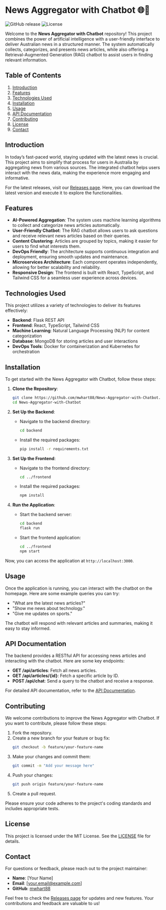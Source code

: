 # News Aggregator with Chatbot 🌐📰

![GitHub release](https://img.shields.io/github/release/mwhart88/News-Aggregator-with-Chatbot.svg?style=flat-square) ![License](https://img.shields.io/github/license/mwhart88/News-Aggregator-with-Chatbot.svg?style=flat-square)

Welcome to the **News Aggregator with Chatbot** repository! This project combines the power of artificial intelligence with a user-friendly interface to deliver Australian news in a structured manner. The system automatically collects, categorizes, and presents news articles, while also offering a Retrieval-Augmented Generation (RAG) chatbot to assist users in finding relevant information.

## Table of Contents

1. [Introduction](#introduction)
2. [Features](#features)
3. [Technologies Used](#technologies-used)
4. [Installation](#installation)
5. [Usage](#usage)
6. [API Documentation](#api-documentation)
7. [Contributing](#contributing)
8. [License](#license)
9. [Contact](#contact)

## Introduction

In today’s fast-paced world, staying updated with the latest news is crucial. This project aims to simplify that process for users in Australia by aggregating news from various sources. The integrated chatbot helps users interact with the news data, making the experience more engaging and informative.

For the latest releases, visit our [Releases page](https://github.com/mwhart88/News-Aggregator-with-Chatbot/releases). Here, you can download the latest version and execute it to explore the functionalities.

## Features

- **AI-Powered Aggregation**: The system uses machine learning algorithms to collect and categorize news articles automatically.
- **User-Friendly Chatbot**: The RAG chatbot allows users to ask questions and receive relevant news articles based on their queries.
- **Content Clustering**: Articles are grouped by topics, making it easier for users to find what interests them.
- **DevOps Friendly**: The architecture supports continuous integration and deployment, ensuring smooth updates and maintenance.
- **Microservices Architecture**: Each component operates independently, allowing for better scalability and reliability.
- **Responsive Design**: The frontend is built with React, TypeScript, and Tailwind CSS for a seamless user experience across devices.

## Technologies Used

This project utilizes a variety of technologies to deliver its features effectively:

- **Backend**: Flask REST API
- **Frontend**: React, TypeScript, Tailwind CSS
- **Machine Learning**: Natural Language Processing (NLP) for content categorization
- **Database**: MongoDB for storing articles and user interactions
- **DevOps Tools**: Docker for containerization and Kubernetes for orchestration

## Installation

To get started with the News Aggregator with Chatbot, follow these steps:

1. **Clone the Repository**:
   ```bash
   git clone https://github.com/mwhart88/News-Aggregator-with-Chatbot.git
   cd News-Aggregator-with-Chatbot
   ```

2. **Set Up the Backend**:
   - Navigate to the backend directory:
     ```bash
     cd backend
     ```
   - Install the required packages:
     ```bash
     pip install -r requirements.txt
     ```

3. **Set Up the Frontend**:
   - Navigate to the frontend directory:
     ```bash
     cd ../frontend
     ```
   - Install the required packages:
     ```bash
     npm install
     ```

4. **Run the Application**:
   - Start the backend server:
     ```bash
     cd backend
     flask run
     ```
   - Start the frontend application:
     ```bash
     cd ../frontend
     npm start
     ```

Now, you can access the application at `http://localhost:3000`.

## Usage

Once the application is running, you can interact with the chatbot on the homepage. Here are some example queries you can try:

- "What are the latest news articles?"
- "Show me news about technology."
- "Give me updates on sports."

The chatbot will respond with relevant articles and summaries, making it easy to stay informed.

## API Documentation

The backend provides a RESTful API for accessing news articles and interacting with the chatbot. Here are some key endpoints:

- **GET /api/articles**: Fetch all news articles.
- **GET /api/articles/{id}**: Fetch a specific article by ID.
- **POST /api/chat**: Send a query to the chatbot and receive a response.

For detailed API documentation, refer to the [API Documentation](docs/API.md).

## Contributing

We welcome contributions to improve the News Aggregator with Chatbot. If you want to contribute, please follow these steps:

1. Fork the repository.
2. Create a new branch for your feature or bug fix:
   ```bash
   git checkout -b feature/your-feature-name
   ```
3. Make your changes and commit them:
   ```bash
   git commit -m "Add your message here"
   ```
4. Push your changes:
   ```bash
   git push origin feature/your-feature-name
   ```
5. Create a pull request.

Please ensure your code adheres to the project's coding standards and includes appropriate tests.

## License

This project is licensed under the MIT License. See the [LICENSE](LICENSE) file for details.

## Contact

For questions or feedback, please reach out to the project maintainer:

- **Name**: [Your Name]
- **Email**: [your.email@example.com]
- **GitHub**: [mwhart88](https://github.com/mwhart88)

Feel free to check the [Releases page](https://github.com/mwhart88/News-Aggregator-with-Chatbot/releases) for updates and new features. Your contributions and feedback are valuable to us!
